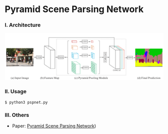# Pyramid Scene Parsing Network

### I. Architecture

<img src='net.png'>

### II. Usage

```shell
$ python3 pspnet.py
```

### III. Others

- Paper: [Pyramid Scene Parsing Network](https://arxiv.org/pdf/1612.01105.pdf))